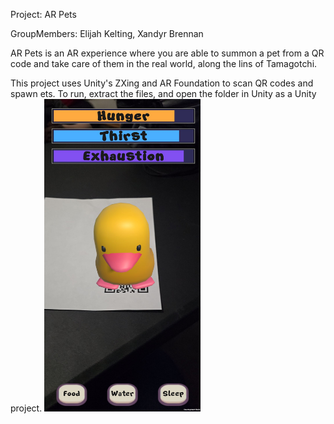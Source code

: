 Project: AR Pets

GroupMembers: Elijah Kelting, Xandyr Brennan

AR Pets is an AR experience where you are able to summon a pet from a QR code and take care of them in the real world, along the lins of Tamagotchi.

This project uses Unity's ZXing and AR Foundation to scan QR codes and spawn ets. To run, extract the files, and open the folder in Unity as a Unity project. 
<img src="https://github.com/Elispse/PRO385_ARPROJECT/blob/main/image0.jpg" width="250" height="500">
